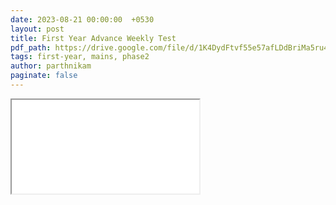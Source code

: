 ```yaml
---
date: 2023-08-21 00:00:00  +0530
layout: post
title: First Year Advance Weekly Test
pdf_path: https://drive.google.com/file/d/1K4DydFtvf55e57afLDdBriMa5ru4pbnz/preview?usp=drive_link
tags: first-year, mains, phase2
author: parthnikam
paginate: false
---
```


<iframe class="embed-pdf" src="{{ page.pdf_path }}#toolbar=0" seamless="seamless" scrolling="no" style="overflow:hidden"></iframe>
